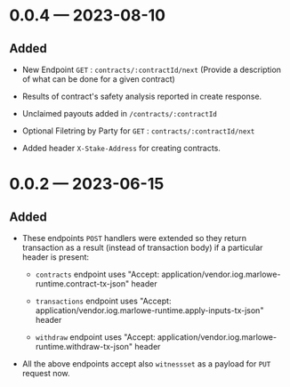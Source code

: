 
<a id='changelog-0.0.4'></a>
# 0.0.4 — 2023-08-10

## Added

* New Endpoint `GET` : `contracts/:contractId/next` (Provide a description of what can be done for a given contract)

- Results of contract's safety analysis reported in create response.

* Unclaimed payouts added in `/contracts/:contractId`

* Optional Filetring by Party for `GET` : `contracts/:contractId/next`

- Added header `X-Stake-Address` for creating contracts.

<a id='changelog-0.0.2'></a>
# 0.0.2 — 2023-06-15

## Added

* These endpoints `POST` handlers were extended so they return transaction as a result (instead of transaction body) if a particular header is present:

  * `contracts` endpoint uses "Accept: application/vendor.iog.marlowe-runtime.contract-tx-json" header

  * `transactions` endpoint uses "Accept: application/vendor.iog.marlowe-runtime.apply-inputs-tx-json" header

  * `withdraw` endpoint uses "Accept: application/vendor.iog.marlowe-runtime.withdraw-tx-json" header

* All the above endpoints accept also `witnessset` as a payload for `PUT` request now.
